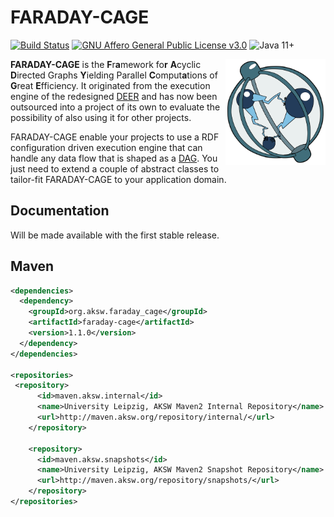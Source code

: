 # FARADAY-CAGE 

[![Build Status](https://github.com/dice-group/faraday-cage/actions/workflows/run-tests.yml/badge.svg?branch=master&event=push)](https://github.com/dice-group/faraday-cage/actions/workflows/run-tests.yml)
[![GNU Affero General Public License v3.0](https://img.shields.io/badge/license-GNU_Affero_General_Public_License_v3.0-blue.svg)](./LICENSE)
![Java 11+](https://img.shields.io/badge/java-11+-lightgray.svg)

[comment]: <> ([![Codacy Badge]&#40;https://api.codacy.com/project/badge/Grade/b2d1aa91a51f4beab8bd3ed18ba0c729&#41;]&#40;https://www.codacy.com/app/kvndrsslr/faraday-cage?utm_source=github.com&amp;utm_medium=referral&amp;utm_content=dice-group/faraday-cage&amp;utm_campaign=Badge_Grade&#41;)

<img align="right" width="160" src="https://raw.githubusercontent.com/dice-group/faraday-cage/master/docs/_media/fcage.svg">

**FARADAY-CAGE** is the **F**r**a**mework fo**r** **A**cyclic **D**irected Graphs **Y**ielding
Parallel **C**omput**a**tions of **G**reat **E**fficiency. It originated from the execution engine
of the redesigned [DEER](https://github.com/dice-group/deer) and has now been outsourced into a
project of its own to evaluate the possibility of also using it for other projects.

FARADAY-CAGE enable your projects to use a RDF configuration driven execution engine that can handle
any data flow that is shaped as a [DAG](https://en.wikipedia.org/wiki/Directed_acyclic_graph).
You just need to extend a couple of abstract classes to tailor-fit FARADAY-CAGE to your application
domain.

## Documentation

Will be made available with the first stable release.

## Maven

```xml
<dependencies>
  <dependency>
    <groupId>org.aksw.faraday_cage</groupId>
    <artifactId>faraday-cage</artifactId>
    <version>1.1.0</version>
  </dependency>
</dependencies>

<repositories>
 <repository>
      <id>maven.aksw.internal</id>
      <name>University Leipzig, AKSW Maven2 Internal Repository</name>
      <url>http://maven.aksw.org/repository/internal/</url>
    </repository>

    <repository>
      <id>maven.aksw.snapshots</id>
      <name>University Leipzig, AKSW Maven2 Snapshot Repository</name>
      <url>http://maven.aksw.org/repository/snapshots/</url>
    </repository>
</repositories>
```

